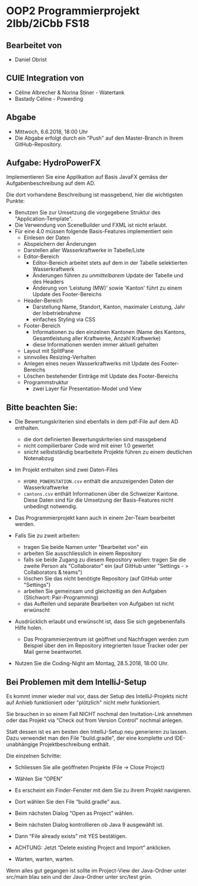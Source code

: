 # OOP2 Programmierprojekt 2Ibb/2iCbb FS18

## Bearbeitet von
 - Daniel Obrist
 
## CUIE Integration von
 - Céline Albrecher & Norina Stiner - Watertank
 - Bastady Céline - Powerding

## Abgabe
- Mittwoch, 6.6.2018, 18:00 Uhr
- Die Abgabe erfolgt durch ein "Push" auf den Master-Branch in Ihrem GitHub-Repository.

## Aufgabe: HydroPowerFX

Implementieren Sie eine Applikation auf Basis JavaFX gemäss der Aufgabenbeschreibung auf dem AD. 

Die dort vorhandene Beschreibung ist massgebend, hier die wichtigsten Punkte:
 - Benutzen Sie zur Umsetzung die vorgegebene Struktur des "Application-Template".
 - Die Verwendung von SceneBuilder und FXML ist nicht erlaubt.
 - Für eine 4.0 müssen folgende Basis-Features implementiert sein
   - Einlesen der Daten
   - Abspeichern der Änderungen
   - Darstellen aller Wasserkraftwerke in Tabelle/Liste 
   - Editor-Bereich
     - Editor-Bereich arbeitet stets auf dem in der Tabelle selektierten Wasserkraftwerk
     - Änderungen führen zu *unmittelbarem* Update der Tabelle und des Headers
     - Änderung von ‘Leistung (MW)’ sowie 'Kanton' führt zu einem Update des Footer-Bereichs
   - Header-Bereich 
     - Darstellung Name, Standort, Kanton, maximaler Leistung, Jahr der Inbetriebnahme
     - einfaches Styling via CSS
   - Footer-Bereich
     - Informationen zu den einzelnen Kantonen (Name des Kantons, Gesamtleistung aller Kraftwerke, Anzahl Kraftwerke)
     - diese Informationen werden immer aktuell gehalten
   - Layout mit SplitPane
   - sinnvolles Resizing-Verhalten
   - Anlegen eines neuen Wasserkraftwerks mit Update des Footer-Bereichs
   - Löschen bestehender Einträge mit Update des Footer-Bereichs
   - Programmstruktur
     - zwei Layer für Presentation-Model und View 


## Bitte beachten Sie:
 - Die Bewertungskriterien sind ebenfalls in dem pdf-File auf dem AD enthalten.
   - die dort definierten Bewertungskriterien sind massgebend
   - nicht compilierbarer Code wird mit einer 1.0 gewertet
   - snicht selbstständig bearbeitete Projekte führen zu einem deutlichen Notenabzug
   
 - Im Projekt enthalten sind zwei Daten-Files
   - `HYDRO_POWERSTATION.csv` enthält die anzuzeigenden Daten der Wasserkraftwerke
   - `cantons.csv` enthält Informationen über die Schweizer Kantone. Diese Daten sind für die Umsetzung der Basis-Features nicht unbedingt notwendig.
 
 - Das Programmierprojekt kann auch in einem 2er-Team bearbeitet werden. 
 
 - Falls Sie zu zweit arbeiten:
   - tragen Sie beide Namen unter "Bearbeitet von" ein
   - arbeiten Sie ausschliesslich in einem Repository
   - falls sie beide Zugang zu diesem Repository wollen: tragen Sie die zweite Person als "Collaborator" ein (auf GitHub unter "Settings - > Collaborators & teams")
   - löschen Sie das nicht benötigte Repository (auf GitHub unter "Settings")
   - arbeiten Sie gemeinsam und gleichzeitig an den Aufgaben (Stichwort: Pair-Programming)
   - das Aufteilen und separate Bearbeiten von Aufgaben ist nicht erwünscht
 
 - Ausdrücklich erlaubt und erwünscht ist, dass Sie sich gegebenenfalls Hilfe holen.
   - Das Programmierzentrum ist geöffnet und Nachfragen werden zum Beispiel über den im Repository integrierten 
 Issue Tracker oder per Mail gerne beantwortet. 
 
 - Nutzen Sie die Coding-Night am Montag, 28.5.2018, 18:00 Uhr. 


## Bei Problemen mit dem IntelliJ-Setup
Es kommt immer wieder mal vor, dass der Setup des IntelliJ-Projekts nicht auf Anhieb funktioniert oder "plötzlich"
nicht mehr funktioniert.

Sie brauchen in so einem Fall NICHT nochmal den Invitation-Link annehmen oder das Projekt via “Check out from Version Control” nochmal anlegen.

Statt dessen ist es am besten den IntelliJ-Setup neu generieren zu lassen. Dazu verwendet man den File "build.gradle", der eine 
komplette und IDE-unabhängige Projektbeschreibung enthält.

Die einzelnen Schritte:

- Schliessen Sie alle geöffneten Projekte (File -> Close Project)

- Wählen Sie “OPEN” 

- Es erscheint ein Finder-Fenster mit dem Sie zu ihrem Projekt navigieren.

- Dort wählen Sie den File “build.gradle” aus.

- Beim nächsten Dialog “Open as Project” wählen.

- Beim nächsten Dialog kontrollieren ob Java 9 ausgewählt ist.

- Dann “File already exists” mit YES bestätigen.

- ACHTUNG: Jetzt “Delete existing Project and Import” anklicken.

- Warten, warten, warten.

Wenn alles gut gegangen ist sollte im Project-View der Java-Ordner unter src/main blau sein und der Java-Ordner unter src/test grün.